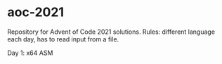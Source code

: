 # aoc-2021
 Repository for Advent of Code 2021 solutions. Rules: different language each day, has to read input from a file.

Day 1: x64 ASM